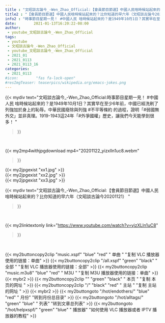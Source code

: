 ```yaml
---
title : "文昭談古論今_-Wen_Zhao_Official:【會員節目節選】中國人民啥時候站起來的？比你知道的早六年（文昭談古論今20201121） "
title2 : "【會員節目節選】中國人民啥時候站起來的？比你知道的早六年（文昭談古論今20201121） "
info2 : "時事節目星期一見！ #中國人民 啥時候站起來的？是1949年10月1日？其實早在至少6年前，中國已經洗刷了列強加於身上的恥辱。中華民國廢除與列強 #不平等條約 的過程，證明「#弱國無外交」並非真理。1919-1943這24年「#外爭國權」歷史，讓我們今天能學到很多！ "
date:        2021-01-13T16:20:22-08:00
author:
 - youtube_文昭談古論今_-Wen_Zhao_Official
tags:
 - youtube
 - 文昭談古論今_-Wen_Zhao_Official
 - youtube_文昭談古論今_-Wen_Zhao_Official
 - 2021_01
 - 2021_0113
 - 2021_0113_16
categories:
 - 2021_0113
#icon:        "fas fa-lock-open"
#resImgTeaser: teaserpics/wikipedia.org/emacs-jokes.png
---
```


{{< mydiv text="文昭談古論今_-Wen_Zhao_Official:時事節目星期一見！ #中國人民 啥時候站起來的？是1949年10月1日？其實早在至少6年前，中國已經洗刷了列強加於身上的恥辱。中華民國廢除與列強 #不平等條約 的過程，證明「#弱國無外交」並非真理。1919-1943這24年「#外爭國權」歷史，讓我們今天能學到很多！ "
>}}
<br>


{{< my2mp4withjpgdownload mp4="20201122_yizxlln1uc8.webm"
>}}

{{< my2jpgexist "xx1.jpg" >}}<br>
{{< my2jpgexist "xx2.jpg" >}}<br>
{{< my2jpgexist "xx3.jpg" >}}<br>



{{< mydiv text="文昭談古論今_-Wen_Zhao_Official:【會員節目節選】中國人民啥時候站起來的？比你知道的早六年（文昭談古論今20201121） "
>}}
<br>

{{< my2linktextonly link="https://www.youtube.com/watch?v=yizXLln1uC8"
>}}


<br>

{{< my2buttoncopy2clip "music.xspf"        "blue"   "red"    " 单曲 "  "复制 VLC 播放器使用的链接：单曲" >}} {{< my2buttoncopy2clip "/all.xspf"         "green"  "black"  " 全部 "  "复制 VLC 播放器使用的链接：全部" >}} {{< my2buttoncopy2clip "music.m3u8"        "blue"   "red"    " M3U  "    "复制 M3U 播放器使用的链接：单曲" >}} {{< mybr2 >}} {{< my2buttoncopy2clip ""                  "green"  "black"  " 本页 "    "复制 本页的网址 " >}} {{< my2buttoncopy2clip "/"                 "black"  "red"    " 主站 "    "复制 主站的网址 " >}} {{< mybr2 >}} {{< my2buttongoto      "/hot/endothers/"   "blue"   "red"    " 月份"   "转到月份总目录" >}} {{< my2buttongoto      "/hot/alltags/"     "green"  "blue"   " 列表"   "转到文章总列表" >}} {{< my2buttongoto      "/hot/helpxspf/"    "green"  "blue"   " 播放器" "如何使用 VLC 播放器或者 IPTV 播放器的教程" >}} 
